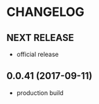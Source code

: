 CHANGELOG
=========

## NEXT RELEASE 
 - official release

## 0.0.41 (2017-09-11)
 - production build

